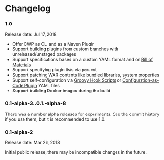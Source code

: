 Changelog
====

### 1.0

Release date: Jul 17, 2018

* Offer CWP as CLI and as a Maven Plugin
* Support building plugins from custom branches with unreleased/unstaged packages
* Support specifications based on a custom YAML format and on
[Bill of Materials](https://github.com/jenkinsci/jep/tree/master/jep/309)
* Support specifying plugin lists via `pom.xml`
* Support patching WAR contents like bundled libraries, system properties
* Support self-configuration via [Groovy Hook Scripts](https://wiki.jenkins.io/display/JENKINS/Groovy+Hook+Script)
or [Configuration-as-Code Plugin](https://github.com/jenkinsci/configuration-as-code-plugin) YAML files
* Support building Docker images during the build

### 0.1-alpha-3..0.1.-alpha-8

There was a number alpha releases for experiments.
See the commit history if you use them, but it is recommended to use 1.0.

### 0.1-alpha-2

Release date: Mar 26, 2018

Initial public release, there may be incompatible changes in the future.

